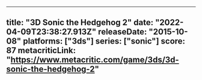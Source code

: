 
---
title: "3D Sonic the Hedgehog 2"
date: "2022-04-09T23:38:27.913Z"
releaseDate: "2015-10-08"
platforms: ["3ds"]
series: ["sonic"]
score: 87
metacriticLink: "https://www.metacritic.com/game/3ds/3d-sonic-the-hedgehog-2"
---
